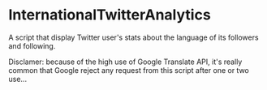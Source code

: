 # InternationalTwitterAnalytics
A script that display Twitter user's stats about the language of its followers and following.

Disclamer: because of the high use of Google Translate API, it's really common that Google reject any request from this script after one or two use...
